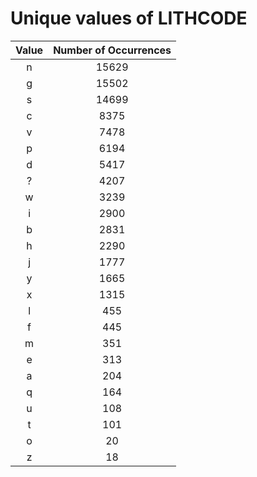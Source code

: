 
Unique values of LITHCODE
=========================

|Value|Number of Occurrences|
| :---: | :---: |
|n|15629|
|g|15502|
|s|14699|
|c|8375|
|v|7478|
|p|6194|
|d|5417|
|?|4207|
|w|3239|
|i|2900|
|b|2831|
|h|2290|
|j|1777|
|y|1665|
|x|1315|
|l|455|
|f|445|
|m|351|
|e|313|
|a|204|
|q|164|
|u|108|
|t|101|
|o|20|
|z|18|
